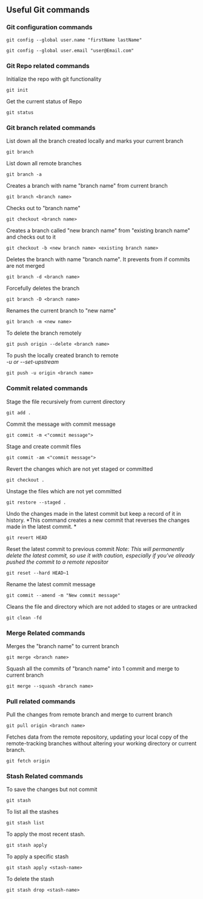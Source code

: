 ## Useful Git commands

### Git configuration commands
```
git config --global user.name "firstName lastName"
```
```
git config --global user.email "user@Email.com"
```

### Git Repo related commands
Initialize the repo with git functionality
```
git init
```

Get the current status of Repo
```
git status
```

### Git branch related commands
List down all the branch created locally and marks your current branch
```
git branch
```

List down all remote branches
```
git branch -a
```

Creates a branch with name "branch name" from current branch
```
git branch <branch name>
```

Checks out to "branch name"
```
git checkout <branch name>
```

Creates a branch called "new branch name" from "existing branch name" and checks out to it
```
git checkout -b <new branch name> <existing branch name>
```

Deletes the branch with name "branch name". It prevents from if commits are not merged
```
git branch -d <branch name>
```

Forcefully deletes the branch
```
git branch -D <branch name>
```

Renames the current branch to "new name"
```
git branch -m <new name>
```

To delete the branch remotely
```
git push origin --delete <branch name>
```

To push the locally created branch to remote <br>
*-u or --set-upstream*
```
git push -u origin <branch name>
```

### Commit related commands
Stage the file recursively from current directory
```
git add .
```

Commit the message with commit message
```
git commit -m <"commit message">
```

Stage and create commit files
```
git commit -am <"commit message">
```

Revert the changes which are not yet staged or committed
```
git checkout .
```

Unstage the files which are not yet committed
```
git restore --staged .
```

Undo the changes made in the latest commit but keep a record of it in history.
*This command creates a new commit that reverses the changes made in the latest commit. *
```
git revert HEAD
```

Reset the latest commit to previous commit
*Note: This will permanently delete the latest commit, so use it with caution, 
especially if you've already pushed the commit to a remote repositor*
```
git reset --hard HEAD~1
```

Rename the latest commit message
```
git commit --amend -m "New commit message"
```

Cleans the file and directory which are not added to stages or are untracked
```
git clean -fd
``` 

### Merge Related commands
Merges the "branch name" to current branch
```
git merge <branch name>
```

Squash all the commits of "branch name" into 1 commit and merge to current branch
```
git merge --squash <branch name>
```

### Pull related commands
Pull the changes from remote branch and merge to current branch
```
git pull origin <branch name>
```

Fetches data from the remote repository, updating your local copy of the remote-tracking branches
without altering your working directory or current branch.
```
git fetch origin
```

### Stash Related commands
To save the changes but not commit
```
git stash
```

To list all the stashes
```
git stash list
```

To apply the most recent stash.
```
git stash apply
```

To apply a specific stash
```
git stash apply <stash-name>
```

To delete the stash
```
git stash drop <stash-name>
```